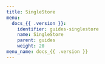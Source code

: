 ```yaml
---
title: SingleStore
menu:
  docs_{{ .version }}:
    identifier: guides-singlestore
    name: SingleStore
    parent: guides
    weight: 20
menu_name: docs_{{ .version }}
---
```

